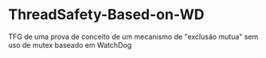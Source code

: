 # ThreadSafety-Based-on-WD
TFG de uma prova de conceito de um mecanismo de "exclusão mutua" sem uso de mutex baseado em WatchDog
